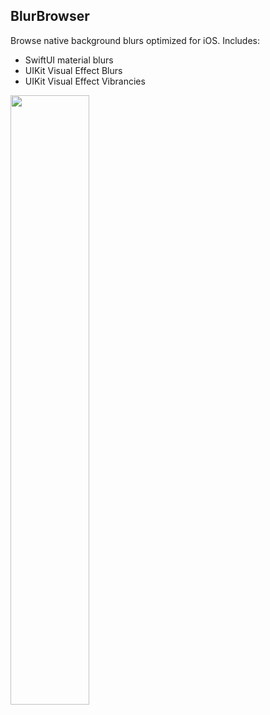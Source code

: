 ## BlurBrowser

Browse native background blurs optimized for iOS. Includes:

- SwiftUI material blurs
- UIKit Visual Effect Blurs
- UIKit Visual Effect Vibrancies

<img src="https://github.com/lzell/BlurBrowser/assets/35940/d6c8c9d4-82b5-4fba-809a-e2bc85de63e8" width="50%">
 
